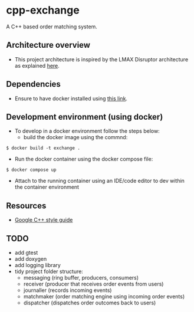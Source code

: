 # cpp-exchange
A C++ based order matching system.


## Architecture overview

- This project architecture is inspired by the LMAX Disruptor architecture as explained [here](https://lmax-exchange.github.io/disruptor/user-guide/index.html).

## Dependencies

- Ensure to have docker installed using [this link](https://docs.docker.com/get-docker/).

## Development environment (using docker)

- To develop in a docker environment follow the steps below:
  - build the docker image using the commnd: 
```
$ docker build -t exchange .
```
- Run the docker container using the docker compose file:
```
$ docker compose up
```
- Attach to the running container using an IDE/code editor to dev within the container environment

## Resources

- [Google C++ style guide](https://google.github.io/styleguide/cppguide.html)

## TODO

- add gtest
- add doxygen
- add logging library
- tidy project folder structure:
  - messaging (ring buffer, producers, consumers)
  - receiver (producer that receives order events from users)
  - journaller (records incoming events)
  - matchmaker (order matching engine using incoming order events)
  - dispatcher (dispatches order outcomes back to users)
